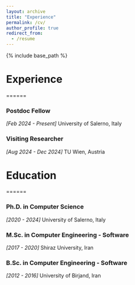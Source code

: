 ```yaml
---
layout: archive
title: "Experience"
permalink: /cv/
author_profile: true
redirect_from:
  - /resume
---
```


{% include base_path %}

# Experience
======
### Postdoc Fellow  
*[Feb 2024 - Present]* University of Salerno, Italy

### Visiting Researcher  
*[Aug 2024 - Dec 2024]*  TU Wien, Austria

# Education
======
### Ph.D. in Computer Science  
*[2020 - 2024]*  University of Salerno, Italy

### M.Sc. in Computer Engineering - Software
*[2017 - 2020]*  Shiraz University, Iran

### B.Sc. in Computer Engineering - Software
*[2012 - 2016]*  University of Birjand, Iran






<!-- 
Work experience
======
* Summer 2015: Research Assistant
  * Github University
  * Duties included: Tagging issues
  * Supervisor: Professor Git

* Fall 2015: Research Assistant
  * Github University
  * Duties included: Merging pull requests
  * Supervisor: Professor Hub
  
Skills
======
* Skill 1
* Skill 2
  * Sub-skill 2.1
  * Sub-skill 2.2
  * Sub-skill 2.3
* Skill 3

Publications
======
  <ul>{% for post in site.publications %}
    {% include archive-single-cv.html %}
  {% endfor %}</ul>
  
Talks
======
  <ul>{% for post in site.talks %}
    {% include archive-single-talk-cv.html %}
  {% endfor %}</ul>
  
Teaching
======
  <ul>{% for post in site.teaching %}
    {% include archive-single-cv.html %}
  {% endfor %}</ul>
  
Service and leadership
======
* Currently signed in to 43 different slack teams -->
